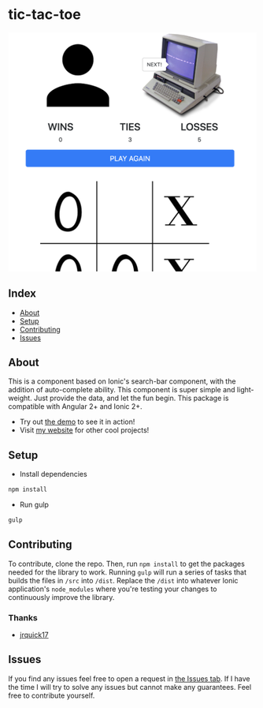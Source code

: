 # tic-tac-toe #

![](example.png)

## Index ##

* [About](#about)
* [Setup](#setup)
* [Contributing](#contributing)
* [Issues](#issues)

## About ## 

This is a component based on Ionic's search-bar component, with the addition of auto-complete ability. This component is super simple and light-weight. Just provide the data, and let the fun begin. This package is compatible with Angular 2+ and Ionic 2+. 

* Try out [the demo](https://tic-tac-toe.jrquick.com) to see it in action!
* Visit [my website](https://jrquick.com) for other cool projects!

## Setup ##

* Install dependencies

```bash
npm install
```

* Run gulp

```bash
gulp
```

## Contributing ##

To contribute, clone the repo. Then, run `npm install` to get the packages needed for the library to work. Running `gulp` will run a series of tasks that builds the files in `/src` into `/dist`. Replace the `/dist` into whatever Ionic application's `node_modules` where you're testing your changes to continuously improve the library.

### Thanks ###

* [jrquick17](https://github.com/jrquick17)

## Issues ##

If you find any issues feel free to open a request in [the Issues tab](https://github.com/jrquick17/tic-tac-toe/issues). If I have the time I will try to solve any issues but cannot make any guarantees. Feel free to contribute yourself.
